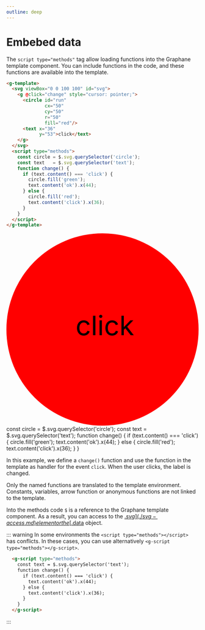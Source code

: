 ```yaml
---
outline: deep
---
```


# Embebed data

The `script type="methods"` tag allow loading functions into the Graphane template component. You
can include functions in the code, and these functions are available into the template.

```html {13-25}
<g-template>
  <svg viewBox="0 0 100 100" id="svg">
    <g @click="change" style="cursor: pointer;">
      <circle id="run"
              cx="50"
              cy="50"
              r="50"
              fill="red"/>
      <text x="36"
            y="53">click</text>
    </g>
  </svg>
  <script type="methods">
    const circle = $.svg.querySelector('circle');
    const text   = $.svg.querySelector('text');
    function change() {
      if (text.content() === 'click') {
        circle.fill('green');
        text.content('ok').x(44);
      } else {
        circle.fill('red');
        text.content('click').x(36);
      }
    }
  </script>
</g-template>
```

<g-template>
  <svg viewBox="0 0 100 100" id="svg">
    <g g-on:click="change" style="cursor: pointer;">
      <circle id="run"
              cx="50"
              cy="50"
              r="50"
              fill="red"/>
      <text x="36" 
            y="53">click</text>
    </g>
  </svg>
  <g-script type="methods">
    const circle = $.svg.querySelector('circle');
    const text   = $.svg.querySelector('text');
    function change() {
      if (text.content() === 'click') {
        circle.fill('green');
        text.content('ok').x(44);
      } else {
        circle.fill('red');
        text.content('click').x(36);
      }
    }
  </g-script>
</g-template>

In this example, we define a `change()` function and use the function in the template as handler for
the event `click`. When the user clicks, the label is changed.

Only the named functions are translated to the template environment. Constants, variables, 
arrow function or anonymous functions are not linked to the template.

Into the methods code `$` is a reference to the Graphane template component. As a result, you
can access to the [$.svg](./svg-access.md) element or the [$.data](./data-access.md) object.

::: warning 
In some environments the `<script type="methods"></script>` has conflicts. In these
cases, you can use alternatively `<g-script type="methods"></g-script>`.

```html
  <g-script type="methods">
    const text = $.svg.querySelector('text');
    function change() {
      if (text.content() === 'click') {
        text.content('ok').x(44);
      } else {
        text.content('click').x(36);
      }
    }
  </g-script>
```
:::

